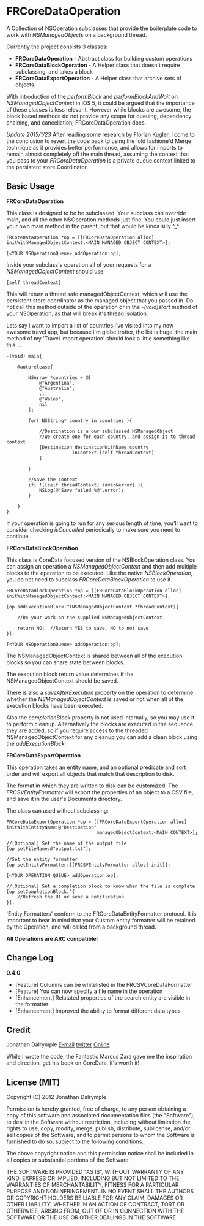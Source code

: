 FRCoreDataOperation
===================

A Collection of NSOperation subclasses that provide the boilerplate code to work with *NSManagedObjects* on a background thread.

Currently the project consists 3 classes:

* **FRCoreDataOperation** - Abstract class for building custom operations
* **FRCoreDataBlockOperation** - A Helper class that doesn't require subclassing, and takes a block
* **FRCoreDataExportOperation** - A Helper class that archive sets of objects.

With introduction of the *performBlock* and *performBlockAndWait* on *NSManagedObjectContext* in iOS 5, it could be argued that the importance of these classes is less relevant. However while blocks are awesome, the block based methods do not provide any scope for queuing, dependency chaining, and cancellation, FRCoreDataOperation does.

*Update 2015/1/23* After reading some research by [Florian Kugler](http://floriankugler.com/2013/05/13/backstage-with-nested-managed-object-contexts/), I come to the conclusion to revert the code back to using the 'old fashione'd Merge technique as it provides better performance, and allows for imports to remain almost completely off the main thread, assuming the context that you pass to your *FRCoreDataOperation* is a private queue context linked to the persistent store Coordinator. 

Basic Usage
-----------

**FRCoreDataOperation**

This class is designed to be be subclassed. Your subclass can override main, and all the other NSOperation methods just fine.
You could just insert your own main method in the parent, but that would be kinda silly ^_^.

	FRCoreDataOperation *op = [[FRCoreDataOperation alloc] initWithManagedObjectContext:<MAIN MANAGED OBJECT CONTEXT>];
	
	[<YOUR NSOperationQueue> addOperation:op];

Inside your subclass's operation all of your requests for a *NSManagedObjectContext* should use

	[self threadContext]

This will return a thread safe managedObjectContext, which will use the persistent store coordinator as the managed object that you passed in.
Do not call this method outside of the operation or in the *-(void)start* method of your NSOperation, as that will break it's thread isolation.

Lets say i want to import a list of countries i've visited into my new awesome travel app, but because i'm globe trotter, the list is huge.
the main method of my 'Travel import operation' should look a little something like this ...

	-(void) main{
		
		@autorelease{
		
			NSArray *countries = @[
				@"Argentina",
				@"Australia",
				...
				@"Wales",
				nil
			];
		
			for( NSString* country in countries ){
			
				//Destination is a our subclassed NSManagedObject
				//We create one for each country, and assign it to thread context
				[Destination destinationWithName:country
							inContext:[self threadContext]
				]
			
			}
		
			//Save the context
			if( ![[self threadContext] save:&error] ){
				NSLog(@"Save failed %@",error);
			}
		
		}
	}

If your operation is going to run for any serious length of time, you'll want to consider checking *isCancelled* periodically to make sure you need to continue.

**FRCoreDataBlockOperation**

This class is CoreData focused version of the NSBlockOperation class. You can assign
an operation a *NSManagedObjectContext* and then add multiple blocks to the operation
to be executed. Like the native *NSBlockOperation*, you do not need to subclass 
*FRCoreDataBlockOperation* to use it.

	FRCoreDataBlockOperation *op = [[FRCoreDataBlockOperation alloc] initWithManagedObjectContext:<MAIN MANAGED OBJECT CONTEXT>];

	[op addExecutionBlock:^(NSManagedObjectContext *threadContext){
	
		//Do your work on the supplied NSManagedObjectContext
	
		return NO;	//Return YES to save, NO to not save
	}];

	[<YOUR NSOperationQueue> addOperation:op];

The NSManagedObjectContext is shared between all of the execution blocks so you can
share state between blocks.

The execution block return value determines if the NSManagedObjectContext should 
be saved.

There is also a *saveAfterExecution* property on the operation to determine whether
the *NSManagedObjectContext* is saved or not when all of the execution blocks have
been executed.

Also the *completionBlock* property is not used internally, so you may use it to perform
cleanup. Alternatively the blocks are executed in the sequence they are added, so if
you require access to the threaded NSManagedObjectContext for any cleanup you can
add a clean block using the *addExecutionBlock:*

**FRCoreDataExportOperation**

This operation takes an entity name, and an optional predicate and sort order and will export all objects that match that description to disk.

The format in which they are written to disk can be customized. The *FRCSVEntityFormatter* will export the properties of an object to a CSV file, and save it in the user's Documents directory.

The class can used without subclassing:

	FRCoreDataExportOperation *op = [[FRCoreDataExportOperation alloc] initWithEntityName:@"Destination" 
									 managedObjectContext:<MAIN CONTEXT>];
    
	//[Optional] Set the name of the output file
	[op setFileName:@"output.txt"];
	
	//Set the entity formatter
	[op setEntityFormatter:[[FRCSVEntityFormatter alloc] init]];
	
	[<YOUR OPERATION QUEUE> addOperation:op];
	
	//[Optional] Set a completion block to know when the file is complete
	[op setCompletionBlock:^{
		//Refresh the UI or send a notification
	}];

'Entity Formatters' conform to the FRCoreDataEntityFormatter protocol. It is important to bear in mind that your Custom entity formatter will be retained by the Operation, and will called from a background thread.

**All Operations are ARC compatible**!

Change Log
----------

**0.4.0**

* [Feature] Columns can be whitelisted in the FRCSVCoreDataFormatter
* [Feature] You can now specify a file name in the operation
* [Enhancement] Relatated properties of the search entity are visible in the formatter
* [Enhancement] Improved the ability to format different data types

Credit
------

Jonathan Dalrymple [E-mail](mailto:jonathan@float-right.co.uk) [twitter](http://twitter/veritech) [Online](http://float-right.co.uk)

While I wrote the code, the Fantastic Marcus Zara gave me the inspiration and direction, get his book on CoreData, it's worth it!

License (MIT)
-------------

Copyright (C) 2012 Jonathan Dalrymple

Permission is hereby granted, free of charge, to any person obtaining a copy of this software and associated documentation files (the "Software"), to deal in the Software without restriction, including without limitation the rights to use, copy, modify, merge, publish, distribute, sublicense, and/or sell copies of the Software, and to permit persons to whom the Software is furnished to do so, subject to the following conditions:

The above copyright notice and this permission notice shall be included in all copies or substantial portions of the Software.

THE SOFTWARE IS PROVIDED "AS IS", WITHOUT WARRANTY OF ANY KIND, EXPRESS OR IMPLIED, INCLUDING BUT NOT LIMITED TO THE WARRANTIES OF MERCHANTABILITY, FITNESS FOR A PARTICULAR PURPOSE AND NONINFRINGEMENT. IN NO EVENT SHALL THE AUTHORS OR COPYRIGHT HOLDERS BE LIABLE FOR ANY CLAIM, DAMAGES OR OTHER LIABILITY, WHETHER IN AN ACTION OF CONTRACT, TORT OR OTHERWISE, ARISING FROM, OUT OF OR IN CONNECTION WITH THE SOFTWARE OR THE USE OR OTHER DEALINGS IN THE SOFTWARE.

